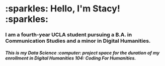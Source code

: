 <h1>
 :sparkles: Hello, I'm Stacy! :sparkles:

<h3>
 I am a fourth-year UCLA student pursuing a B.A. in Communication Studies and a minor in Digital Humanities. 
 
<h5> 
  This is my Data Science :computer: project space for the duration of my enrollment in Digital Humanities 104: Coding For Humanities. 
  
